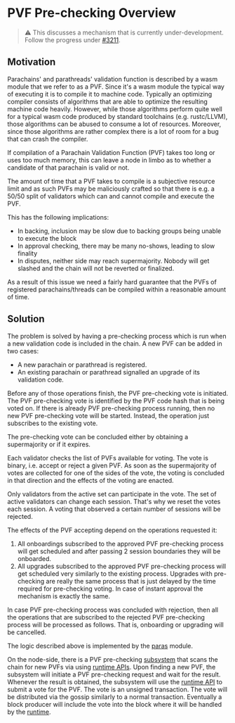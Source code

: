 # PVF Pre-checking Overview

> ⚠️ This discusses a mechanism that is currently under-development. Follow the progress under [#3211].

## Motivation

Parachains' and parathreads' validation function is described by a wasm module that we refer to as a PVF. Since it's a wasm module the typical way of executing it is to compile it to machine code. Typically an optimizing compiler consists of algorithms that are able to optimize the resulting machine code heavily. However, while those algorithms perform quite well for a typical wasm code produced by standard toolchains (e.g. rustc/LLVM), those algorithms can be abused to consume a lot of resources. Moreover, since those algorithms are rather complex there is a lot of room for a bug that can crash the compiler.

If compilation of a Parachain Validation Function (PVF) takes too long or uses too much memory, this can leave a node in limbo as to whether a candidate of that parachain is valid or not. 

The amount of time that a PVF takes to compile is a subjective resource limit and as such PVFs may be maliciously crafted so that there is e.g. a 50/50 split of validators which can and cannot compile and execute the PVF.

This has the following implications:
- In backing, inclusion may be slow due to backing groups being unable to execute the block
- In approval checking, there may be many no-shows, leading to slow finality
- In disputes, neither side may reach supermajority. Nobody will get slashed and the chain will not be reverted or finalized.

As a result of this issue we need a fairly hard guarantee that the PVFs of registered parachains/threads can be compiled within a reasonable amount of time.

## Solution

The problem is solved by having a pre-checking process which is run when a new validation code is included in the chain. A new PVF can be added in two cases:

- A new parachain or parathread is registered.
- An existing parachain or parathread signalled an upgrade of its validation code.

Before any of those operations finish, the PVF pre-checking vote is initiated. The PVF pre-checking vote is identified by the PVF code hash that is being voted on. If there is already PVF pre-checking process running, then no
new PVF pre-checking vote will be started. Instead, the operation just subscribes to the existing vote.

The pre-checking vote can be concluded either by obtaining a supermajority or if it expires.

Each validator checks the list of PVFs available for voting. The vote is binary, i.e. accept or reject a given PVF. As soon as the supermajority of votes are collected for one of the sides of the vote, the voting is concluded in that direction and the effects of the voting are enacted.

Only validators from the active set can participate in the vote. The set of active validators can change each session. That's why we reset the votes each session. A voting that observed a certain number of sessions will be rejected.

The effects of the PVF accepting depend on the operations requested it:

1. All onboardings subscribed to the approved PVF pre-checking process will get scheduled and after passing 2 session boundaries they will be onboarded.
1. All upgrades subscribed to the approved PVF pre-checking process will get scheduled very similarly to the existing process. Upgrades with pre-checking are really the same process that is just delayed by the time required for pre-checking voting. In case of instant approval the mechanism is exactly the same.

In case PVF pre-checking process was concluded with rejection, then all the operations that are subscribed to the rejected PVF pre-checking process will be processed as follows. That is, onboarding or upgrading will be cancelled.

The logic described above is implemented by the [paras] module.

On the node-side, there is a PVF pre-checking [subsystem][pvf-prechecker-subsystem] that scans the chain for new PVFs via using [runtime APIs][pvf-runtime-api]. Upon finding a new PVF, the subsystem will initiate a PVF pre-checking request and wait for the result. Whenever the result is obtained, the subsystem will use the [runtime API][pvf-runtime-api] to submit a vote for the PVF. The vote is an unsigned transaction. The vote will be distributed via the gossip similarly to a normal transaction. Eventually a block producer will include the vote into the block where it will be handled by the [runtime][paras].

[#3211]: https://github.com/paritytech/polkadot/issues/3211
[paras]: runtime/paras.md
[pvf-runtime-api]: runtime-api/pvf-prechecking.md
[pvf-prechecker-subsystem]: node/utility/pvf-prechecker.md

